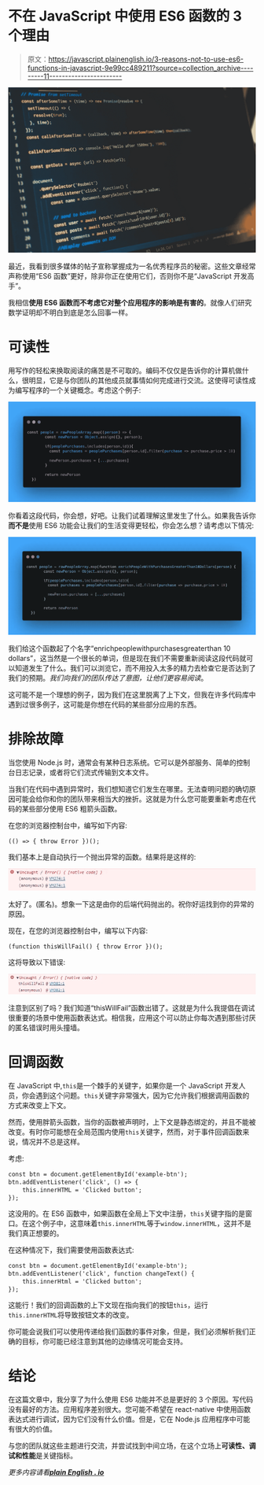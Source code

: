 # 不在 JavaScript 中使用 ES6 函数的 3 个理由

> 原文：<https://javascript.plainenglish.io/3-reasons-not-to-use-es6-functions-in-javascript-9e99cc489211?source=collection_archive---------11----------------------->

![](img/1c5f429bffecbf473970c1239463b7cf.png)

最近，我看到很多媒体的帖子宣称掌握成为一名优秀程序员的秘密。这些文章经常声称使用“ES6 函数”更好，除非你正在使用它们，否则你不是“JavaScript 开发高手”。

我相信**使用 ES6 函数而不考虑它对整个应用程序的影响是有害的**。就像人们研究数学证明却不明白到底是怎么回事一样。

# 可读性

用写作的轻松来换取阅读的痛苦是不可取的。编码不仅仅是告诉你的计算机做什么，很明显，它是与你团队的其他成员就事情如何完成进行交流。这使得可读性成为编写程序的一个关键概念。考虑这个例子:

![](img/ba3520081bc163f1292a6252e3679062.png)

你看着这段代码，你会想，好吧。让我们试着理解这里发生了什么。如果我告诉你**而不是**使用 ES6 功能会让我们的生活变得更轻松，你会怎么想？请考虑以下情况:

![](img/ad0c22f8eb29d1bce93b3af5ed68d9f8.png)

我们给这个函数起了个名字“enrichpeoplewithpurchasesgreaterthan 10 dollars”，这当然是一个很长的单词，但是现在我们不需要重新阅读这段代码就可以知道发生了什么。我们可以浏览它，而不用投入太多的精力去检查它是否达到了我们的预期。*我们向我们的团队传达了意图，让他们更容易阅读*。

这可能不是一个理想的例子，因为我们在这里脱离了上下文，但我在许多代码库中遇到过很多例子，这可能是你想在代码的某些部分应用的东西。

# 排除故障

当您使用 Node.js 时，通常会有某种日志系统。它可以是外部服务、简单的控制台日志记录，或者将它们流式传输到文本文件。

当我们在代码中遇到异常时，我们想知道它们发生在哪里。无法查明问题的确切原因可能会给你和你的团队带来相当大的挫折。这就是为什么您可能要重新考虑在代码的某些部分使用 ES6 粗箭头函数。

在您的浏览器控制台中，编写如下内容:

```
(() => { throw Error })();
```

我们基本上是自动执行一个抛出异常的函数。结果将是这样的:

![](img/6667e42dfbd499e3e597a55929f71784.png)

太好了。(匿名)。想象一下这是由你的后端代码抛出的。祝你好运找到你的异常的原因。

现在，在您的浏览器控制台中，编写以下内容:

```
(function thisWillFail() { throw Error })();
```

这将导致以下错误:

![](img/9dca02f8bc7103421a969745a24420cf.png)

注意到区别了吗？我们知道“thisWillFail”函数出错了。这就是为什么我提倡在调试很重要的场景中使用函数表达式。相信我，应用这个可以防止你每次遇到那些讨厌的匿名错误时用头撞墙。

# 回调函数

在 JavaScript 中,`this`是一个棘手的关键字，如果你是一个 JavaScript 开发人员，你会遇到这个问题。`this`关键字非常强大，因为它允许我们根据调用函数的方式来改变上下文。

然而，使用胖箭头函数，当你的函数被声明时，上下文是静态绑定的，并且不能被改变。有时你可能想在全局范围内使用`this`关键字，然而，对于事件回调函数来说，情况并不总是这样。

考虑:

```
const btn = document.getElementById('example-btn');
btn.addEventListener('click', () => {
    this.innerHTML = 'Clicked button';
});
```

这没用的。在 ES6 函数中，如果函数在全局上下文中注册，`this`关键字指的是窗口。在这个例子中，这意味着`this.innerHTML`等于`window.innerHTML`，这并不是我们真正想要的。

在这种情况下，我们需要使用函数表达式:

```
const btn = document.getElementById('example-btn');
btn.addEventListener('click', function changeText() {
    this.innerHtml = 'Clicked button';
});
```

这能行！我们的回调函数的上下文现在指向我们的按钮`this`，运行`this.innerHTML`将导致按钮文本的改变。

你可能会说我们可以使用传递给我们函数的事件对象，但是，我们必须解析我们正确的目标，你可能已经注意到其他的边缘情况可能会支持。

# 结论

在这篇文章中，我分享了为什么使用 ES6 功能并不总是更好的 3 个原因。写代码没有最好的方法。应用程序差别很大。您可能不希望在 react-native 中使用函数表达式进行调试，因为它们没有什么价值。但是，它在 Node.js 应用程序中可能有很大的价值。

与您的团队就这些主题进行交流，并尝试找到中间立场，在这个立场上**可读性、调试和性能**是关键指标。

*更多内容请看*[***plain English . io***](http://plainenglish.io/)